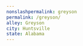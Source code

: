 ```yaml
---
﻿nonslashpermalink: greyson
permalink: /greyson/
alley: Greyson
city: Huntsville
state: Alabama
---
```

